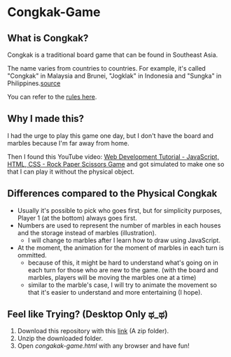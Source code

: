 # Congkak-Game

## What is Congkak?
Congkak is a traditional board game that can be found in Southeast Asia. 

The name varies from countries to countries. For example, it's called "Congkak" in Malaysia and Brunei, "Jogklak" in Indonesia and "Sungka" in Philippines.[source](https://en.wikipedia.org/wiki/Southeast_Asian_mancala)

You can refer to the [rules here](https://www.wikihow.com/Play-Congkak).

## Why I made this?
I had the urge to play this game one day, but I don't have the board and marbles because I'm far away from home.

Then I found this YouTube video: [Web Development Tutorial - JavaScript, HTML, CSS - Rock Paper Scissors Game](https://youtu.be/jaVNP3nIAv0) and got simulated to make one so that I can play it without the physical object.

## Differences compared to the Physical Congkak
- Usually it's possible to pick who goes first, but for simplicity purposes, Player 1 (at the bottom) always goes first.
- Numbers are used to represent the number of marbles in each houses and the storage instead of marbles (illustration).
  - I will change to marbles after I learn how to draw using JavaScript.
- At the moment, the animation for the moment of marbles in each turn is ommitted.
  - because of this, it might be hard to understand what's going on in each turn for those who are new to the game.
  (with the board and marbles, players will be moving the marbles one at a time)
  - similar to the marble's case, I will try to animate the movement so that it's easier to understand and more entertaining (I hope).

## Feel like Trying? (**Desktop Only** ಥ_ಥ)
1. Download this repository with this [link](https://minhaskamal.github.io/DownGit/#/home?url=https://github.com/KY-Ng/Congkak-Game) (A zip folder).
2. Unzip the downloaded folder.
3. Open *congakak-game.html* with any browser and have fun!
